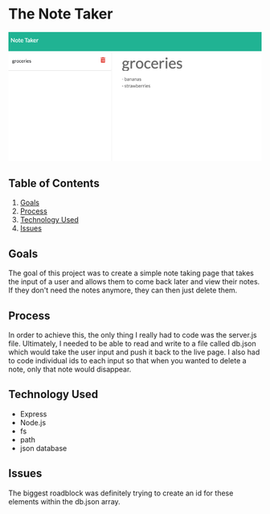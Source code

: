 # The Note Taker

![Note Taker](./groceries.png)

## Table of Contents
1. [Goals](#Goals)
2. [Process](#Process)
3. [Technology Used](#Technology-used)
4. [Issues](#Issues)

## Goals
The goal of this project was to create a simple note taking page that takes the input of a user and allows them to come back later and view their notes. If they don't need the notes anymore, they can then just delete them.

## Process
In order to achieve this, the only thing I really had to code was the server.js file. Ultimately, I needed to be able to read and write to a file called db.json which would take the user input and push it back to the live page. I also had to code individual ids to each input so that when you wanted to delete a note, only that note would disappear.

## Technology Used
- Express
- Node.js
- fs
- path
- json database

## Issues
The biggest roadblock was definitely trying to create an id for these elements within the db.json array. 
